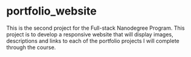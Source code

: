 # portfolio_website
This is the second project for the Full-stack Nanodegree Program. This project is to develop a responsive website that will display images, descriptions and links to each of the portfolio projects I will complete through the course.
